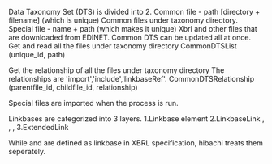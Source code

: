 Data Taxonomy Set (DTS) is divided into 2.
Common file - path [directory + filename] (which is unique) Common files under taxonomy directory.
Special file - name + path (which makes it unique) Xbrl and other files that are downloaded from EDINET.
Common DTS can be updated all at once.
Get and read all the files under taxonomy directory CommonDTSList (unique_id, path)

Get the relationship of all the files under taxonomy directory The relationships are 'import','include','linkbaseRef'. CommonDTSRelationship (parentfile_id, childfile_id, relationship)

Special files are imported when the process is run.

Linkbases are categorized into 3 layers. 1.Linkbase element 2.LinkbaseLink , , , 3.ExtendedLink

While and are defined as linkbase in XBRL specification, hibachi treats them seperately.